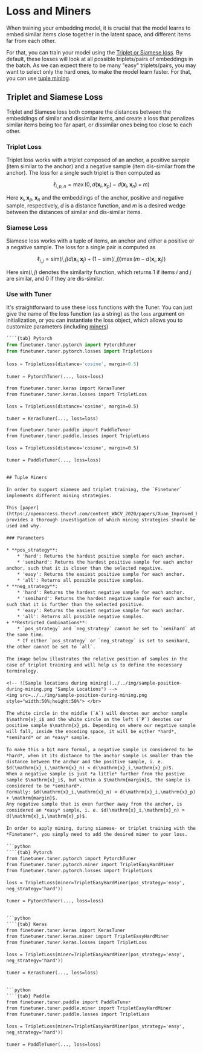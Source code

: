 # Loss and Miners

When training your embedding model, it is crucial that the model learns to embed similar items close together in the latent space, and different items far from each other.

For that, you can train your model using the [Triplet or Siamese loss](#triplet-and-siamese-loss). By default, these losses will look at all possible triplets/pairs of embeddings in the batch. As we can expect there to be many "easy" triplets/pairs, you may want to select only the hard ones, to make the model learn faster. For that, you can use [tuple mining](#tuple-mining).

## Triplet and Siamese Loss

Triplet and Siamese loss both compare the distances between the embeddings of similar and dissimilar items, and create a loss that penalizes similar items being too far apart, or dissimilar ones being too close to each other.

### Triplet Loss

Triplet loss works with a triplet composed of an anchor, a positive sample (item similar to the anchor) and a negative sample (item dis-similar from the anchor). The loss for a single such triplet is then computed as

$$\ell_{i, p, n}=\max(0, d(\mathbf{x}_i, \mathbf{x}_p)-d(\mathbf{x}_i, \mathbf{x}_n)+m)$$

Here $\mathbf{x}_i, \mathbf{x}_p, \mathbf{x}_n$ and the embeddings of the anchor, positive and negative sample, respectively, $d$ is a distance function, and $m$ is a desired wedge between the distances of similar and dis-similar items.

### Siamese Loss

Siamese loss works with a tuple of items, an anchor and either a positive or a negative sample. The loss for a single pair is computed as

$$\ell_{i,j} = \mathrm{sim}(i,j)d(\mathbf{x}_i, \mathbf{x}_j) + (1 - \mathrm{sim}(i,j))\max(m - d(\mathbf{x}_i, \mathbf{x}_j))$$

Here $\mathrm{sim}(i,j)$ denotes the similarity function, which returns 1 if items $i$ and $j$ are similar, and 0 if they are dis-similar.

### Use with Tuner

It's straightforward to use these loss functions with the Tuner. You can just give the name of the loss function (as a string) as the `loss` argument on initialization, or you can instantiate the loss object, which allows you to customize parameters (including [miners](#tuple-miners))

```python
````{tab} Pytorch
from finetuner.tuner.pytorch import PytorchTuner
from finetuner.tuner.pytorch.losses import TripletLoss

loss = TripletLoss(distance='cosine', margin=0.5)

tuner = PytorchTuner(..., loss=loss)
````

````{tab} Keras
from finetuner.tuner.keras import KerasTuner
from finetuner.tuner.keras.losses import TripletLoss

loss = TripletLoss(distance='cosine', margin=0.5)

tuner = KerasTuner(..., loss=loss)
````

````{tab} Paddle
from finetuner.tuner.paddle import PaddleTuner
from finetuner.tuner.paddle.losses import TripletLoss

loss = TripletLoss(distance='cosine', margin=0.5)

tuner = PaddleTuner(..., loss=loss)
````
```

## Tuple Miners

In order to support siamese and triplet training, the `Finetuner` implements different mining strategies. 

This [paper](https://openaccess.thecvf.com/content_WACV_2020/papers/Xuan_Improved_Embeddings_with_Easy_Positive_Triplet_Mining_WACV_2020_paper.pdf) provides a thorough investigation of which mining strategies should be used and why. 

### Parameters

* **pos_strategy**: 
    * 'hard': Returns the hardest positive sample for each anchor.
    * 'semihard': Returns the hardest positive sample for each anchor anchor, such that it is closer than the selected negative.
    * 'easy': Returns the easiest positive sample for each anchor.
    * 'all': Returns all possible positive samples.
* **neg_strategy**: 
    * 'hard': Returns the hardest negative sample for each anchor.
    * 'semihard': Returns the hardest negative sample for each anchor, such that it is further than the selected positive.
    * 'easy': Returns the easiest negative sample for each anchor.
    * 'all': Returns all possible negative samples.
+ **Restricted Combinations**: 
    * `pos_strategy` and `neg_strategy` cannot be set to `semihard` at the same time.
    * If either `pos_strategy` or `neg_strategy` is set to semihard, the other cannot be set to `all`.

The image below illustrates the relative position of samples in the case of triplet training and will help us to define the necessary terminology. 

<!-- ![Sample locations during mining](../../img/sample-position-during-mining.png "Sample Locations") -->
<img src=../../img/sample-position-during-mining.png style="width:50%;height:50%"> </br>

The white circle in the middle (`A`) will denotes our anchor sample $\mathrm{x}_i$ and the white circle on the left (`P`) denotes our positive sample $\mathrm{x}_p$. Depending on where our negative sample will fall, inside the encoding space, it will be either *hard*, *semihard* or an *easy* sample. 

To make this a bit more formal, a negative sample is considered to be *hard*, when it its distance to the anchor sample is smaller than the distance between the anchor and the positive sample, i. e. $d(\mathrm{x}_i,\mathrm{x}_n) < d(\mathrm{x}_i,\mathrm{x}_p)$.
When a negative sample is just *a little* further from the postive sample $\mathrm{x}_i$, but within a $\mathrm{margin}$, the sample is considered to be *semihard*. 
Formally: $d(\mathrm{x}_i,\mathrm{x}_n) < d(\mathrm{x}_i,\mathrm{x}_p) + \mathrm{margin}$. 
Any negative sample that is even further away from the anchor, is considered an *easy* sample, i. e. $d(\mathrm{x}_i,\mathrm{x}_n) > d(\mathrm{x}_i,\mathrm{x}_p)$.

In order to apply mining, during siamese- or triplet training with the *Finetuner*, you simply need to add the desired miner to your loss. 

```python
````{tab} Pytorch
from finetuner.tuner.pytorch import PytorchTuner
from finetuner.tuner.pytorch.miner import TripletEasyHardMiner
from finetuner.tuner.pytorch.losses import TripletLoss

loss = TripletLoss(miner=TripletEasyHardMiner(pos_strategy='easy', neg_strategy='hard'))

tuner = PytorchTuner(..., loss=loss)
````
```

```python
````{tab} Keras
from finetuner.tuner.keras import KerasTuner
from finetuner.tuner.keras.miner import TripletEasyHardMiner
from finetuner.tuner.keras.losses import TripletLoss

loss = TripletLoss(miner=TripletEasyHardMiner(pos_strategy='easy', neg_strategy='hard'))

tuner = KerasTuner(..., loss=loss)
````
```

```python
````{tab} Paddle
from finetuner.tuner.paddle import PaddleTuner
from finetuner.tuner.paddle.miner import TripletEasyHardMiner
from finetuner.tuner.paddle.losses import TripletLoss

loss = TripletLoss(miner=TripletEasyHardMiner(pos_strategy='easy', neg_strategy='hard'))

tuner = PaddleTuner(..., loss=loss)
````
```